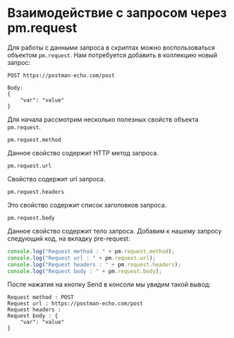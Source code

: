 # Взаимодействие с запросом через pm.request

Для работы с данными запроса в скриптах можно воспользоваться объектом `pm.request`.
Нам потребуется добавить в коллекцию новый запрос:

```
POST https://postman-echo.com/post
```

```
Body:
{
    "var": "value"
}
```

Для начала рассмотрим несколько полезных свойств объекта `pm.request`.

`pm.request.method`

Данное свойство содержит HTTP метод запроса.

`pm.request.url`

Свойство содержит url запроса.

`pm.request.headers`

Это свойство содержит список заголовков запроса.

`pm.request.body`

Данное свойство содержит тело запроса. Добавим к нашему запросу следующий код, на вкладку pre-request:

```javascript
console.log("Request method : " + pm.request.method);
console.log("Request url : " + pm.request.url);
console.log("Request headers : " + pm.request.headers);
console.log("Request body : " + pm.request.body);
```

После нажатия на кнопку Send в консоли мы увидим такой вывод:

```
Request method : POST
Request url : https://postman-echo.com/post
Request headers : 
Request body : {
    "var": "value"
}
```
